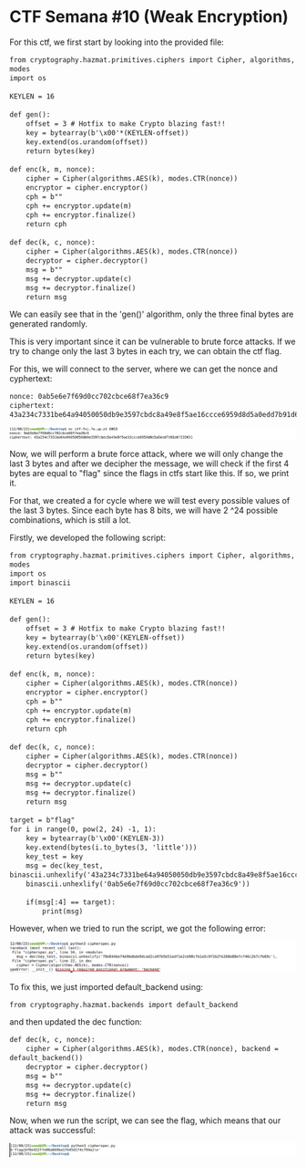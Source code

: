 # CTF Semana #10 (Weak Encryption)

For this ctf, we first start by looking into the provided file:

```
from cryptography.hazmat.primitives.ciphers import Cipher, algorithms, modes
import os

KEYLEN = 16

def gen(): 
	offset = 3 # Hotfix to make Crypto blazing fast!!
	key = bytearray(b'\x00'*(KEYLEN-offset)) 
	key.extend(os.urandom(offset))
	return bytes(key)

def enc(k, m, nonce):
	cipher = Cipher(algorithms.AES(k), modes.CTR(nonce))
	encryptor = cipher.encryptor()
	cph = b""
	cph += encryptor.update(m)
	cph += encryptor.finalize()
	return cph

def dec(k, c, nonce):
	cipher = Cipher(algorithms.AES(k), modes.CTR(nonce))
	decryptor = cipher.decryptor()
	msg = b""
	msg += decryptor.update(c)
	msg += decryptor.finalize()
	return msg
```

We can easily see that in the 'gen()' algorithm, only the three final bytes are generated randomly.

This is very important since it can be vulnerable to brute force attacks. If we try to change only the last 3 bytes in each try, we can obtain the ctf flag.

For this, we will connect to the server, where we can get the nonce and cyphertext:

```
nonce: 0ab5e6e7f69d0cc702cbce68f7ea36c9
ciphertext: 43a234c7331be64a94050050db9e3597cbdc8a49e8f5ae16ccce6959d8d5a0edd7b91d6f235031
```
![cypher_nonce](../docs/week10/cipher_nonce.png)

Now, we will perform a brute force attack, where we will only change the last 3 bytes and after we decipher the message, we will check if the first 4 bytes are equal to "flag" since the flags in ctfs start like this. If so, we print it.

For that, we created a for cycle where we will test every possible values of the last 3 bytes. Since each byte has 8 bits, we will have 2 ^24 possible combinations, which is still a lot.

Firstly, we developed the following script:
```
from cryptography.hazmat.primitives.ciphers import Cipher, algorithms, modes
import os
import binascii

KEYLEN = 16

def gen(): 
    offset = 3 # Hotfix to make Crypto blazing fast!!
    key = bytearray(b'\x00'(KEYLEN-offset)) 
    key.extend(os.urandom(offset))
    return bytes(key)

def enc(k, m, nonce):
    cipher = Cipher(algorithms.AES(k), modes.CTR(nonce))
    encryptor = cipher.encryptor()
    cph = b""
    cph += encryptor.update(m)
    cph += encryptor.finalize()
    return cph

def dec(k, c, nonce):
    cipher = Cipher(algorithms.AES(k), modes.CTR(nonce))
    decryptor = cipher.decryptor()
    msg = b""
    msg += decryptor.update(c)
    msg += decryptor.finalize()
    return msg

target = b"flag"
for i in range(0, pow(2, 24) -1, 1):
    key = bytearray(b'\x00'(KEYLEN-3))
    key.extend(bytes(i.to_bytes(3, 'little')))
    key_test = key
    msg = dec(key_test, binascii.unhexlify('43a234c7331be64a94050050db9e3597cbdc8a49e8f5ae16ccce6959d8d5a0edd7b91d6f235031'),
    binascii.unhexlify('0ab5e6e7f69d0cc702cbce68f7ea36c9'))

    if(msg[:4] == target):
        print(msg)
```

However, when we tried to run the script, we got the following error:

![script_error](../docs/week10/script_error.png)

To fix this, we just imported default_backend using:
```
from cryptography.hazmat.backends import default_backend
```
and then updated the dec function:
```
def dec(k, c, nonce):
    cipher = Cipher(algorithms.AES(k), modes.CTR(nonce), backend = default_backend())
    decryptor = cipher.decryptor()
    msg = b""
    msg += decryptor.update(c)
    msg += decryptor.finalize()
    return msg
```

Now, when we run the script, we can see the flag, which means that our attack was successful:

![flag](../docs/week10/flag.png)
